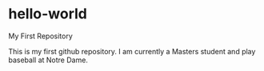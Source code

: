 # hello-world
My First Repository

This is my first github repository. I am currently a Masters student and play baseball at Notre Dame. 
